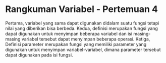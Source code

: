 # Rangkuman Variabel - Pertemuan 4
Pertama, variabel yang sama dapat digunakan didalam suatu fungsi tetapi nilai yang diberikan bisa berbeda.
Kedua, definisi merupakan fungsi yang dapat digunakan untuk menyimpan beberapa variabel dan isi masing-masing variabel tersebut dapat menyimpan beberapa operasi.
Ketiga, Definisi parameter merupakan fungsi yang memiliki parameter yang digunakan untuk menyimpan variabel-variabel, dimana parameter tersebut dapat digunakan pada isi fungsi.